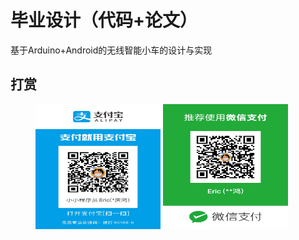 # 毕业设计（代码+论文）
基于Arduino+Android的无线智能小车的设计与实现  
## 打赏
<figure class="half">
    <img src="img/pay/ali.JPG" width="200" height="200" alt="支付宝">
    <img src="img/pay/wx.JPG" width="200" height="200" alt="微信">
</figure>